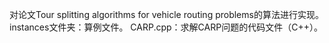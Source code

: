 对论文Tour splitting algorithms for vehicle routing problems的算法进行实现。
instances文件夹：算例文件。
CARP.cpp：求解CARP问题的代码文件（C++）。
